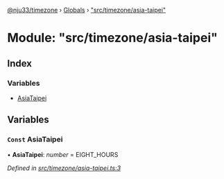 [@nju33/timezone](../README.md) › [Globals](../globals.md) › ["src/timezone/asia-taipei"](_src_timezone_asia_taipei_.md)

# Module: "src/timezone/asia-taipei"

## Index

### Variables

* [AsiaTaipei](_src_timezone_asia_taipei_.md#const-asiataipei)

## Variables

### `Const` AsiaTaipei

• **AsiaTaipei**: *number* = EIGHT_HOURS

*Defined in [src/timezone/asia-taipei.ts:3](https://github.com/nju33/timezone/blob/84669d2/src/timezone/asia-taipei.ts#L3)*
